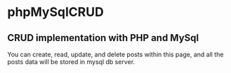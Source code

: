 # phpMySqlCRUD
## CRUD implementation with PHP and MySql

You can create, read, update, and delete posts within this page, 
and all the posts data will be stored in mysql db server.
